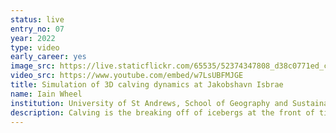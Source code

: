 ```yaml
---
status: live
entry_no: 07
year: 2022
type: video 
early_career: yes
image_src: https://live.staticflickr.com/65535/52374347808_d38c0771ed_c_d.jpg
video_src: https://www.youtube.com/embed/w7LsUBFMJGE 
title: Simulation of 3D calving dynamics at Jakobshavn Isbrae
name: Iain Wheel
institution: University of St Andrews, School of Geography and Sustainable Development
description: Calving is the breaking off of icebergs at the front of tidewater glaciers (those that flow into the sea). It accounts for around half of the ice mass loss from Greenland so is extremely important in the context of sea level rise. Of particular interest is Greenland's largest glacier, Jakobshavn Isbrae, which accounts for a fifth of the mass loss from the whole ice sheet. Using the open source finite element model, Elmer/Ice and a novel 3D calving algorithm, the video shows the evolution of the terminus of Jakobshavn Isbrae over 100 days of summer 2017.  
---
```

